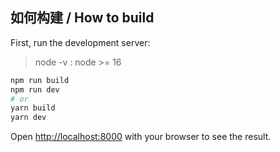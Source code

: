 ## 如何构建 / How to build
First, run the development server:

> node -v : node >= 16

```bash
npm run build
npm run dev
# or
yarn build
yarn dev
```
Open [http://localhost:8000](http://localhost:8000) with your browser to see the result.

